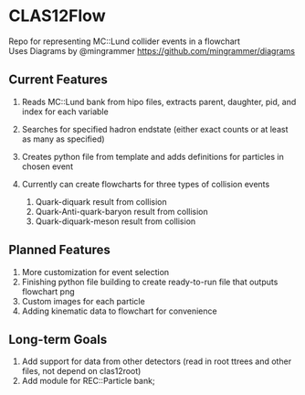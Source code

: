# CLAS12Flow
Repo for representing MC::Lund collider events in a flowchart  
Uses Diagrams by @mingrammer https://github.com/mingrammer/diagrams
## Current Features
1. Reads MC::Lund bank from hipo files, extracts parent, daughter, pid, and index for each variable
1. Searches for specified hadron endstate (either exact counts or at least as many as specified)
1. Creates python file from template and adds definitions for particles in chosen event

1. Currently can create flowcharts for three types of collision events
    1. Quark-diquark result from collision
    1. Quark-Anti-quark-baryon result from collision
    1. Quark-diquark-meson result from collision
## Planned Features
1. More customization for event selection
1. Finishing python file building to create ready-to-run file that outputs flowchart png
1. Custom images for each particle
1. Adding kinematic data to flowchart for convenience
## Long-term Goals
1. Add support for data from other detectors (read in root ttrees and other files, not depend on clas12root)
1. Add module for REC::Particle bank;
